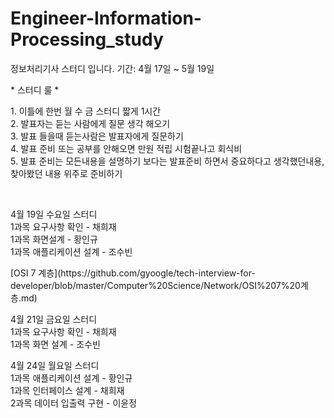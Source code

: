 # Engineer-Information-Processing_study
정보처리기사 스터디 입니다. 기간: 4월 17일 ~ 5월 19일

<div>
  <span>* 스터디 룰 * </span>
  <th>
  <p>
    1. 이틀에 한번 월 수 금 스터디 짧게 1시간 <br>
    2. 발표자는 듣는 사람에게 질문 생각 해오기 <br>
    3. 발표 들을때 듣는사람은 발표자에게 질문하기 <br>
    4. 발표 준비 또는 공부를 안해오면 만원 적립 시험끝나고 회식비 <br>
    5. 발표 준비는 모든내용을 설명하기 보다는 발표준비 하면서 중요하다고 생각했던내용, 찾아봤던 내용 위주로 준비하기 
  </p>
<div>
<br>

<div>
  <p>
    4월 19일 수요일 스터디<br>
    1과목 요구사항 확인 - 채희재<br>
    1과목 화면설계 - 황인규<br>
    1과목 애플리케이션 설계 - 조수빈<br>
  </p>
  [OSI 7 계층](https://github.com/gyoogle/tech-interview-for-developer/blob/master/Computer%20Science/Network/OSI%207%20계층.md)
  <p>
    4월 21일 금요일 스터디<br>
    1과목 요구사항 확인 - 채희재<br>
    1과목 화면 설계 - 조수빈<br>
  </p>
  <p>
   4월 24일 월요일 스터디<br>
    1과목 애플리케이션 설계 - 황인규<br>
    1과목 인터페이스 설계 - 채희재<br>
    2과목 데이터 입출력 구현 - 이윤정<br>
  </p>
<div>
